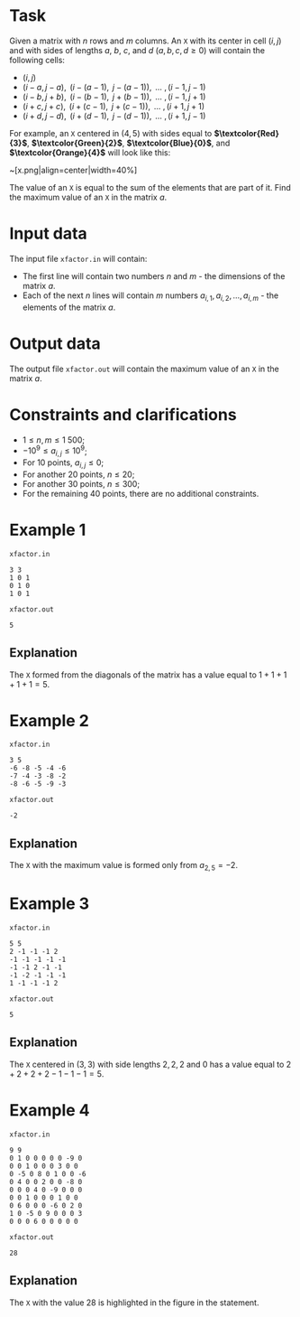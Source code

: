 # Task

Given a matrix with $n$ rows and $m$ columns. An `X` with its center in cell $(i,j)$ and with sides of lengths $a$, $b$, $c$, and $d$ ($a,b,c,d \ge 0$) will contain the following cells:

- $(i,j)$
- $(i-a,j-a), \text{ }(i-(a-1), \text{ }j-(a-1)), \text{ }\ldots\text{ },(i-1,j-1)$
- $(i-b,j+b), \text{ }(i-(b-1), \text{ }j+(b-1)), \text{ }\ldots\text{ },(i-1,j+1)$ 
- $(i+c,j+c), \text{ }(i+(c-1), \text{ }j+(c-1)), \text{ }\ldots\text{ },(i+1,j+1)$
- $(i+d,j-d), \text{ }(i+(d-1), \text{ }j-(d-1)), \text{ }\ldots\text{ },(i+1,j-1)$

For example, an `X` centered in $(4,5)$ with sides equal to **$\textcolor{Red}{3}$**, **$\textcolor{Green}{2}$**, **$\textcolor{Blue}{0}$**, and **$\textcolor{Orange}{4}$** will look like this:

~[x.png|align=center|width=40%]

The value of an `X` is equal to the sum of the elements that are part of it. Find the maximum value of an `X` in the matrix $a$.

# Input data

The input file `xfactor.in` will contain:

- The first line will contain two numbers $n$ and $m$ - the dimensions of the matrix $a$.
- Each of the next $n$ lines will contain $m$ numbers $a_{i,1},a_{i,2},\ldots,a_{i,m}$ - the elements of the matrix $a$.

# Output data

The output file `xfactor.out` will contain the maximum value of an `X` in the matrix $a$.

# Constraints and clarifications

- $1 \le n,m \le 1\ 500$;
- $-10^9 \le a_{i,j} \le 10^9$;
- For $10$ points, $a_{i,j} \le 0$;
- For another $20$ points, $n \le 20$;
- For another $30$ points, $n \le 300$;
- For the remaining $40$ points, there are no additional constraints.

# Example 1

`xfactor.in`
```
3 3
1 0 1
0 1 0
1 0 1
```

`xfactor.out`
```
5
```

## Explanation

The `X` formed from the diagonals of the matrix has a value equal to $1+1+1+1+1=5$.

# Example 2

`xfactor.in`
```
3 5
-6 -8 -5 -4 -6
-7 -4 -3 -8 -2
-8 -6 -5 -9 -3
```

`xfactor.out`
```
-2
```

## Explanation

The `X` with the maximum value is formed only from $a_{2,5}=-2$.

# Example 3

`xfactor.in`
```
5 5
2 -1 -1 -1 2
-1 -1 -1 -1 -1
-1 -1 2 -1 -1
-1 -2 -1 -1 -1
1 -1 -1 -1 2
```

`xfactor.out`
```
5
```

## Explanation

The `X` centered in $(3,3)$ with side lengths $2,2,2$ and $0$ has a value equal to $2+2+2+2-1-1-1=5$.

# Example 4

`xfactor.in`
```
9 9
0 1 0 0 0 0 0 -9 0
0 0 1 0 0 0 3 0 0
0 -5 0 8 0 1 0 0 -6
0 4 0 0 2 0 0 -8 0
0 0 0 4 0 -9 0 0 0
0 0 1 0 0 0 1 0 0
0 6 0 0 0 -6 0 2 0
1 0 -5 0 9 0 0 0 3
0 0 0 6 0 0 0 0 0
```

`xfactor.out`
```
28
```
## Explanation

The `X` with the value $28$ is highlighted in the figure in the statement.
